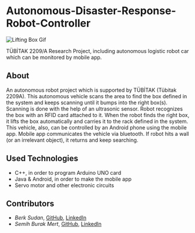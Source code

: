 # Autonomous-Disaster-Response-Robot-Controller
![Lifting Box Gif](./lifting_box.gif)

TÜBİTAK 2209/A Research Project, including autonomous logistic robot car which can be monitored by mobile app.
## About
An autonomous robot project which is supported by TÜBİTAK (Tübitak 2209A). This autonomous vehicle scans the area to find the box defined in the system and keeps scanning until it bumps into the right box(s). Scanning is done with the help of an ultrasonic sensor. Robot recognizes the box with an RFID card attached to it. When the robot finds the right box, it lifts the box automatically and carries it to the rack defined in the system. This vehicle, also, can be controlled by an Android phone using the mobile app. Mobile app communicates the vehicle via bluetooth. If robot hits a wall (or an irrelevant object), it returns and keep searching.

## Used Technologies
- C++, in order to program Arduino UNO card
- Java & Android, in order to make the mobile app
- Servo motor and other electronic circuits

## Contributors
- *Berk Sudan*, [GitHub](https://github.com/berksudan), [LinkedIn](https://linkedin.com/in/berksudan/)
- *Semih Burak Mert*, [GitHub](https://github.com/semihburakmert),  [LinkedIn](https://linkedin.com/in/semih-burak-mert-710395175)
